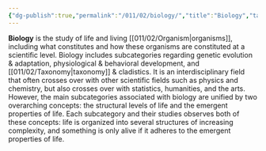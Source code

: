 ```yaml
---
{"dg-publish":true,"permalink":"/011/02/biology/","title":"Biology","tags":["BIOL305"],"noteIcon":"1","created":"2024-10-03T20:10:17.851-07:00","updated":"2024-10-03T23:05:12.047-07:00"}
---
```


**Biology** is the study of life and living [[011/02/Organism\|organisms]], including what constitutes and how these organisms are constituted at a scientific level. Biology includes subcategories regarding genetic evolution & adaptation, physiological & behavioral development, and [[011/02/Taxonomy\|taxonomy]] & cladistics. It is an interdisciplinary field that often crosses over with other scientific fields such as physics and chemistry, but also crosses over with statistics, humanities, and the arts. However, the main subcategories associated with biology are unified by two overarching concepts: the structural levels of life and the emergent properties of life. Each subcategory and their studies observes both of these concepts: life is organized into several structures of increasing complexity, and something is only alive if it adheres to the emergent properties of life.